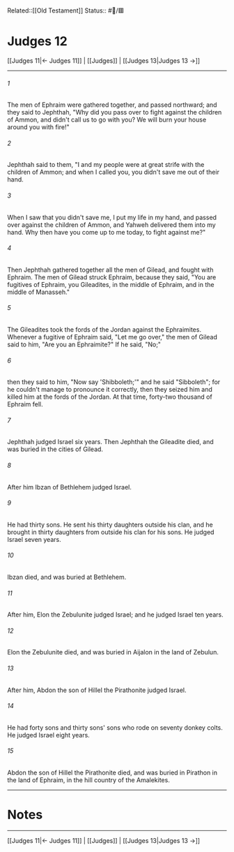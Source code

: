 Related::[[Old Testament]]
Status:: #📖/🟥
# Judges 12

[[Judges 11|← Judges 11]] | [[Judges]] | [[Judges 13|Judges 13 →]]
***



###### 1 
The men of Ephraim were gathered together, and passed northward; and they said to Jephthah, "Why did you pass over to fight against the children of Ammon, and didn't call us to go with you? We will burn your house around you with fire!" 

###### 2 
Jephthah said to them, "I and my people were at great strife with the children of Ammon; and when I called you, you didn't save me out of their hand. 

###### 3 
When I saw that you didn't save me, I put my life in my hand, and passed over against the children of Ammon, and Yahweh delivered them into my hand. Why then have you come up to me today, to fight against me?" 

###### 4 
Then Jephthah gathered together all the men of Gilead, and fought with Ephraim. The men of Gilead struck Ephraim, because they said, "You are fugitives of Ephraim, you Gileadites, in the middle of Ephraim, and in the middle of Manasseh." 

###### 5 
The Gileadites took the fords of the Jordan against the Ephraimites. Whenever a fugitive of Ephraim said, "Let me go over," the men of Gilead said to him, "Are you an Ephraimite?" If he said, "No;" 

###### 6 
then they said to him, "Now say 'Shibboleth;'" and he said "Sibboleth"; for he couldn't manage to pronounce it correctly, then they seized him and killed him at the fords of the Jordan. At that time, forty-two thousand of Ephraim fell. 

###### 7 
Jephthah judged Israel six years. Then Jephthah the Gileadite died, and was buried in the cities of Gilead. 

###### 8 
After him Ibzan of Bethlehem judged Israel. 

###### 9 
He had thirty sons. He sent his thirty daughters outside his clan, and he brought in thirty daughters from outside his clan for his sons. He judged Israel seven years. 

###### 10 
Ibzan died, and was buried at Bethlehem. 

###### 11 
After him, Elon the Zebulunite judged Israel; and he judged Israel ten years. 

###### 12 
Elon the Zebulunite died, and was buried in Aijalon in the land of Zebulun. 

###### 13 
After him, Abdon the son of Hillel the Pirathonite judged Israel. 

###### 14 
He had forty sons and thirty sons' sons who rode on seventy donkey colts. He judged Israel eight years. 

###### 15 
Abdon the son of Hillel the Pirathonite died, and was buried in Pirathon in the land of Ephraim, in the hill country of the Amalekites.

---
# Notes


***
[[Judges 11|← Judges 11]] | [[Judges]] | [[Judges 13|Judges 13 →]]
